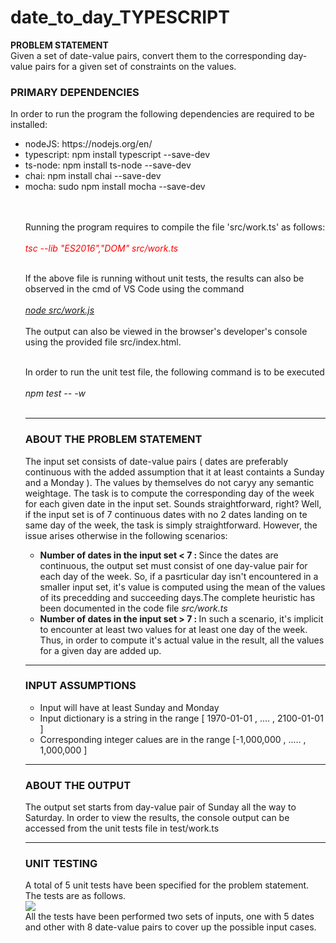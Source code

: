 # date_to_day_TYPESCRIPT
<b>PROBLEM STATEMENT</b><br>
Given a set of date-value pairs, convert them to the corresponding day-value pairs for a given set of constraints on the values.

### PRIMARY DEPENDENCIES

In order to run the program the following dependencies are required to be installed:
<ul>
  <li>nodeJS: https://nodejs.org/en/ </li>
  <li>typescript: npm install typescript --save-dev</li>
  <li>ts-node: npm install ts-node --save-dev</li>
  <li>chai:  npm install chai --save-dev</li>
  <li>mocha: sudo npm install mocha --save-dev</li><br><br>
    
Running the program requires to compile the file 'src/work.ts' as follows:<br><br>
<i><font color='red'>tsc --lib "ES2016","DOM" src/work.ts</font></i><br><br>

If the above file is running without unit tests, the results can also be observed in the cmd of VS Code using the command<br><br>
<i><u>node src/work.js</u></i><br><br>
The output can also be viewed in the browser's developer's console using the provided file src/index.html.<br><br>

In order to run the unit test file, the following command is to be executed<br><br>
<i>npm test -- -w</i><br><br>

<hr>

### ABOUT THE PROBLEM STATEMENT
The input set consists of date-value pairs ( dates are preferably continuous with the added assumption that it at least containts a Sunday and a Monday ). The values by themselves do not caryy any semantic weightage. The task is to compute the corresponding day of the week for each given date in the input set. Sounds straightforward, right? Well, if the input set is of 7 continuous dates with no 2 dates landing on te same day of the week, the task is simply straightforward. However, the issue arises otherwise in the following scenarios:<br>
<ul>
  <li><b>Number of dates in the input set < 7 : </b> Since the dates are continuous, the output set must consist of one day-value pair for each day of the week. So, if a pasrticular day isn't encountered in a smaller input set, it's value is computed using the mean of the values of its precedding and succeeding days.The complete heuristic has been documented in the code file <i>src/work.ts</i></li>
  <li><b>Number of dates in the input set > 7 : </b> In such a scenario, it's implicit to encounter at least two values for at least one day of the week. Thus, in order to compute it's actual value in the result, all the values for a given day are added up.</li>   
</ul>

<hr>

### INPUT ASSUMPTIONS
<ul>
  <li>Input will have at least Sunday and Monday</li>
  <li>Input dictionary is a string in the range [ 1970-01-01 , .... , 2100-01-01 ] </li>
  <li>Corresponding integer calues are in the range [-1,000,000 , ..... , 1,000,000 ]</li>
</ul>

<hr>

### ABOUT THE OUTPUT
The output set starts from day-value pair of Sunday all the way to Saturday. In order to view the results, the console output can be accessed from the unit tests file in test/work.ts

<hr>

### UNIT TESTING
A total of 5 unit tests have been specified for the problem statement. The tests are as follows.<br>
<img src='unit_tests.png'> </img><br>
All the tests have been performed two sets of inputs, one with 5 dates and other with 8 date-value pairs to cover up the possible input cases.


